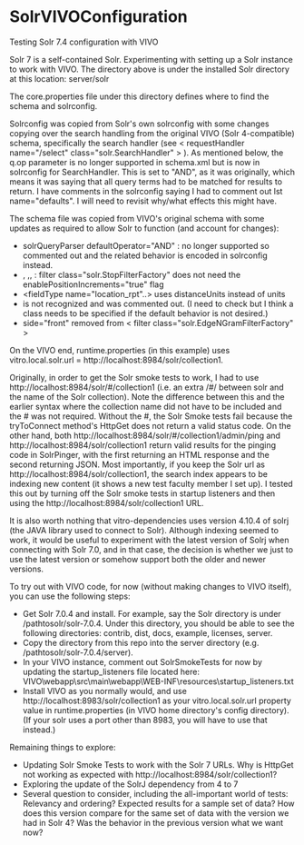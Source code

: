 # SolrVIVOConfiguration
Testing Solr 7.4 configuration with VIVO 

Solr 7 is a self-contained Solr.  Experimenting with setting up a Solr instance to work with VIVO.
The directory above is under the installed Solr directory at this location:
server/solr

The core.properties file under this directory defines where to find the schema and solrconfig. 

Solrconfig was copied from Solr's own solrconfig with some changes copying over the search handling from the original VIVO (Solr 4-compatible) schema, specifically the search handler (see < requestHandler name="/select" class="solr.SearchHandler" > ).  As mentioned below, the q.op parameter is no longer supported in schema.xml but is now in solrconfig for SearchHandler.  This is set to "AND", as it was originally, which means it was saying that all query terms had to be matched for results to return.  I have comments in the solrconfig saying I had to comment out lst name="defaults". I will need to revisit why/what effects this might have.

The schema file was copied from VIVO's original schema with some updates as required to allow Solr to function (and account for changes):
- solrQueryParser defaultOperator="AND" : no longer supported so commented out and the related behavior is encoded in solrconfig instead.
- <fieldType name="text_unstemmed" class="solr.TextField" positionIncrementGap="100">, <fieldType name="textgen" class="solr.TextField" positionIncrementGap="100">,<fieldType name="lowercase" class="solr.TextField" positionIncrementGap="100">, <fieldtype name="edgengram_stemmed"  class="solr.TextField">: filter class="solr.StopFilterFactory" does not need the enablePositionIncrements="true" flag 
- <fieldType name="location_rpt"..> uses distanceUnits instead of units
- <similarity class="org.apache.lucene.search.similarities.DefaultSimilarity"> is not recognized and was commented out. (I need to check but I think a class needs to be specified if the default behavior is not desired.)
- side="front" removed from  < filter class="solr.EdgeNGramFilterFactory" >
 
 
On the VIVO end, runtime.properties (in this example) uses vitro.local.solr.url = http://localhost:8984/solr/collection1.

Originally, in order to get the Solr smoke tests to work, I had to use http://localhost:8984/solr/#/collection1 (i.e. an extra /#/ between solr and the name of the Solr collection). Note the difference between this and the earlier syntax where the collection name did not have to be included and the # was not required.  Without the #, the Solr Smoke tests fail because the tryToConnect method's HttpGet does not return a valid status code.  On the other hand, both http://localhost:8984/solr/#/collection1/admin/ping and  http://localhost:8984/solr/collection1 return valid results for the pinging code in SolrPinger, with the first returning an HTML response and the second returning JSON. Most importantly, if you keep the Solr url as http://localhost:8984/solr/collection1, the search index appears to be indexing new content (it shows a new test faculty member I set up).  I tested this out by turning off the Solr smoke tests in startup listeners and then using the http://localhost:8984/solr/collection1 URL.  

It is also worth nothing that vitro-dependencies uses version 4.10.4 of solrj (the JAVA library used to connect to Solr).  Although indexing seemed to work, it would be useful to experiment with the latest version of Solrj when connecting with Solr 7.0, and in that case, the decision is whether we just to use the latest version or somehow support both the older and newer versions.


To try out with VIVO code, for now (without making changes to VIVO itself), you can use the following steps:

- Get Solr 7.0.4 and install.  For example, say the Solr directory is under /pathtosolr/solr-7.0.4.  Under this directory, you should be able to see the following directories: contrib, dist, docs, example, licenses, server. 
- Copy the directory from this repo into the server directory (e.g. /pathtosolr/solr-7.0.4/server).
- In your VIVO instance, comment out SolrSmokeTests for now by updating the startup_listeners file located here: VIVO\webapp\src\main\webapp\WEB-INF\resources\startup_listeners.txt
- Install VIVO as you normally would, and use http://localhost:8983/solr/collection1 as your vitro.local.solr.url property value in runtime.properties (in VIVO home directory's config directory).  (If your solr uses a port other than 8983, you will have to use that instead.)

Remaining things to explore:
- Updating Solr Smoke Tests to work with the Solr 7 URLs.  Why is HttpGet not working as expected with http://localhost:8984/solr/collection1?
- Exploring the update of the SolrJ dependency from 4 to 7
- Several question to consider, including the all-important world of tests:  Relevancy and ordering? Expected results for a sample set of data?  How does this version compare for the same set of data with the version we had in Solr 4?  Was the behavior in the previous version what we want now?
